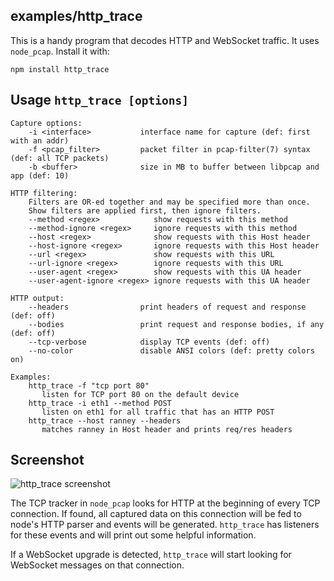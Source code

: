 ## examples/http_trace

This is a handy program that decodes HTTP and WebSocket traffic.  It uses `node_pcap`.  Install it with:

    npm install http_trace

## Usage `http_trace [options]`

    Capture options:
        -i <interface>           interface name for capture (def: first with an addr)
        -f <pcap_filter>         packet filter in pcap-filter(7) syntax (def: all TCP packets)
        -b <buffer>              size in MB to buffer between libpcap and app (def: 10)

    HTTP filtering:
        Filters are OR-ed together and may be specified more than once.
        Show filters are applied first, then ignore filters.
        --method <regex>            show requests with this method
        --method-ignore <regex>     ignore requests with this method
        --host <regex>              show requests with this Host header
        --host-ignore <regex>       ignore requests with this Host header
        --url <regex>               show requests with this URL
        --url-ignore <regex>        ignore requests with this URL
        --user-agent <regex>        show requests with this UA header
        --user-agent-ignore <regex> ignore requests with this UA header

    HTTP output:
        --headers                print headers of request and response (def: off)
        --bodies                 print request and response bodies, if any (def: off)
        --tcp-verbose            display TCP events (def: off)
        --no-color               disable ANSI colors (def: pretty colors on)

    Examples:
        http_trace -f "tcp port 80"
           listen for TCP port 80 on the default device
        http_trace -i eth1 --method POST
           listen on eth1 for all traffic that has an HTTP POST
        http_trace --host ranney --headers
           matches ranney in Host header and prints req/res headers

## Screenshot

![http_trace screenshot](http://ranney.com/httptrace.jpg)


The TCP tracker in `node_pcap` looks for HTTP at the beginning of every TCP connection.
If found, all captured data on this connection will be fed to node's HTTP parser and events will be generated.
`http_trace` has listeners for these events and will print out some helpful information.

If a WebSocket upgrade is detected, `http_trace` will start looking for WebSocket messages on that connection.
